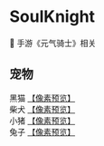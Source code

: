 # SoulKnight
:art: 手游《元气骑士》相关 

## 宠物

黑猫 [【像素预览】](https://itagn.github.io/SoulKnight/pet/cat/)    
柴犬 [【像素预览】](https://itagn.github.io/SoulKnight/pet/dog/)    
小猪 [【像素预览】](https://itagn.github.io/SoulKnight/pet/pig/)    
兔子 [【像素预览】](https://itagn.github.io/SoulKnight/pet/rabbit/)    